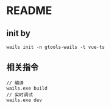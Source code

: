 # README

## init by
```
wails init -n gtools-wails -t vue-ts
```

## 相关指令
```
// 编译
wails.exe build
// 实时调试
wails.exe dev
```
